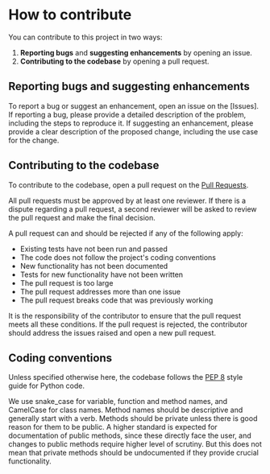 # How to contribute

You can contribute to this project in two ways:

1.  **Reporting bugs** and **suggesting enhancements** by opening an issue.
2.  **Contributing to the codebase** by opening a pull request.

## Reporting bugs and suggesting enhancements

To report a bug or suggest an enhancement, open an issue on the [Issues]. If
reporting a bug, please provide a detailed description of the problem, including
the steps to reproduce it. If suggesting an enhancement, please provide a clear
description of the proposed change, including the use case for the change.

## Contributing to the codebase

To contribute to the codebase, open a pull request on the [Pull Requests](https://github.com/Bayer-Group/PhenEx/pulls).

All pull requests must be approved by at least one reviewer. If there is a
dispute regarding a pull request, a second reviewer will be asked to review the
pull request and make the final decision.

A pull request can and should be rejected if any of the following apply:

- Existing tests have not been run and passed
- The code does not follow the project's coding conventions
- New functionality has not been documented
- Tests for new functionality have not been written
- The pull request is too large
- The pull request addresses more than one issue
- The pull request breaks code that was previously working

It is the responsibility of the contributor to ensure that the pull request meets
all these conditions. If the pull request is rejected, the contributor should
address the issues raised and open a new pull request.

## Coding conventions

Unless specified otherwise here, the codebase follows the [PEP 8](https://peps.python.org/pep-0008/)
style guide for Python code.

We use snake_case for variable, function and method names, and CamelCase for
class names. Method names should be descriptive and generally start with a verb.
Methods should be private unless there is good reason for them to be public. A
higher standard is expected for documentation of public methods, since these
directly face the user, and changes to public methods require higher level of
scrutiny. But this does not mean that private methods should be undocumented if
they provide crucial functionality.
